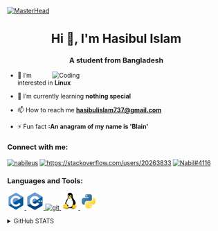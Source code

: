 [![MasterHead](https://gifimage.net/wp-content/uploads/2017/09/banner-gif-2.gif)]()
<h1 align="center">Hi 👋, I'm Hasibul Islam</h1>
<h3 align="center">A student from Bangladesh</h3>
<img align="right" alt="Coding" width="400" src="https://cdn.dribbble.com/users/1162077/screenshots/3848914/programmer.gif">

<!-- <p align="left"> <img src="https://komarev.com/ghpvc/?username=nabileus&label=Profile%20views&color=0e75b6&style=flat" alt="nabileus" /> </p> -->


- 🎃 I’m interested in **Linux**

- 🌱 I’m currently learning **nothing special**

- 📫 How to reach me **hasibulislam737@gmail.com**

- ⚡ Fun fact **:An anagram of my name is 'Blain'**

<h3 align="left">Connect with me:</h3>
<p align="left">
<a href="https://twitter.com/nabileus" target="blank"><img align="center" src="https://raw.githubusercontent.com/rahuldkjain/github-profile-readme-generator/master/src/images/icons/Social/twitter.svg" alt="nabileus" height="30" width="40" /></a>
<a href="https://stackoverflow.com/users/https://stackoverflow.com/users/20263833" target="blank"><img align="center" src="https://raw.githubusercontent.com/rahuldkjain/github-profile-readme-generator/master/src/images/icons/Social/stack-overflow.svg" alt="https://stackoverflow.com/users/20263833" height="30" width="40" /></a>
<a href="https://discord.gg/Nabil#4116" target="blank"><img align="center" src="https://raw.githubusercontent.com/rahuldkjain/github-profile-readme-generator/master/src/images/icons/Social/discord.svg" alt="Nabil#4116" height="30" width="40" /></a>
</p>


<h3 align="left">Languages and Tools:</h3>
<p align="left"> <a href="https://www.cprogramming.com/" target="_blank" rel="noreferrer"> <img src="https://raw.githubusercontent.com/devicons/devicon/master/icons/c/c-original.svg" alt="c" width="40" height="40"/> </a> <a href="https://www.w3schools.com/cpp/" target="_blank" rel="noreferrer"> <img src="https://raw.githubusercontent.com/devicons/devicon/master/icons/cplusplus/cplusplus-original.svg" alt="cplusplus" width="40" height="40"/> </a> <a href="https://git-scm.com/" target="_blank" rel="noreferrer"> <img src="https://www.vectorlogo.zone/logos/git-scm/git-scm-icon.svg" alt="git" width="40" height="40"/> </a> <a href="https://www.linux.org/" target="_blank" rel="noreferrer"> <img src="https://raw.githubusercontent.com/devicons/devicon/master/icons/linux/linux-original.svg" alt="linux" width="40" height="40"/> </a> <a href="https://www.python.org" target="_blank" rel="noreferrer"> <img src="https://raw.githubusercontent.com/devicons/devicon/master/icons/python/python-original.svg" alt="python" width="40" height="40"/> </a> </p>

<details>
<summary>
  GitHub STATS
</summary>
<div align="center">
  <img src="https://github-readme-stats.vercel.app/api?hide_title=false&hide_rank=false&show_icons=true&include_all_commits=true&count_private=true&disable_animations=false&theme=github_dark&locale=en&hide_border=false&custom_title=STATS&username=nabileus" height="150" alt="stats graph"  />
  <img src="https://github-readme-stats.vercel.app/api/top-langs?locale=en&hide_title=false&layout=compact&card_width=320&langs_count=5&theme=github_dark&hide_border=false&custom_title=LANGUAGES&username=nabileus" height="150" alt="languages graph"  />
</div>

<p align="center"><img align="center" src="https://github-readme-streak-stats.herokuapp.com/?user=nabileus&theme=tokyonight_duo&background=0d1117" alt="sharafatkarim" /></p>

<p align="center"><img align="center" src="https://github-profile-trophy.vercel.app/?username=nabileus&theme=darkhub" alt="sharafatkarim" /></p>
</details>
